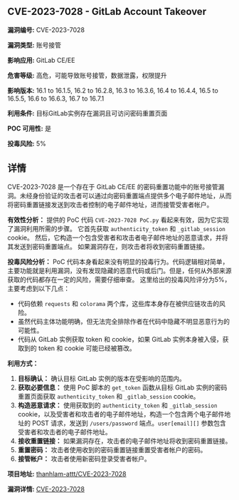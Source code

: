 ## CVE-2023-7028 - GitLab Account Takeover

**漏洞编号:** CVE-2023-7028

**漏洞类型:** 账号接管

**影响应用:** GitLab CE/EE

**危害等级:** 高危，可能导致账号接管，数据泄露，权限提升

**影响版本:** 16.1 to 16.1.5, 16.2 to 16.2.8, 16.3 to 16.3.6, 16.4 to 16.4.4, 16.5 to 16.5.5, 16.6 to 16.6.3, 16.7 to 16.7.1

**利用条件:** 目标GitLab实例存在漏洞且可访问密码重置页面

**POC 可用性:** 是

**投毒风险:** 5%

## 详情

CVE-2023-7028 是一个存在于 GitLab CE/EE 的密码重置功能中的账号接管漏洞。未经身份验证的攻击者可以通过向密码重置端点提供多个电子邮件地址，从而将密码重置链接发送到攻击者控制的电子邮件地址，进而接管受害者帐户。 

**有效性分析：**
提供的 PoC 代码 `CVE-2023-7028 PoC.py` 看起来有效，因为它实现了漏洞利用所需的步骤。 它首先获取 `authenticity_token` 和 `_gitlab_session` cookie。 然后，它构造一个包含受害者和攻击者电子邮件地址的恶意请求，并将其发送到密码重置端点。 如果漏洞存在，则攻击者将收到密码重置链接。

**投毒风险分析：**
PoC 代码本身看起来没有明显的投毒行为。代码逻辑相对简单，主要功能就是利用漏洞，没有发现隐藏的恶意代码或后门。但是，任何从外部来源获取的代码都存在一定的风险，需要仔细审查。 这里给出的投毒风险评分为5%，主要考虑到以下几点：
*   代码依赖 `requests` 和 `colorama` 两个库，这些库本身存在被供应链攻击的风险。
*   虽然代码主体功能明确，但无法完全排除作者在代码中隐藏不明显恶意行为的可能性。
*   代码从 GitLab 实例获取 token 和 cookie，如果 GitLab 实例本身被入侵，获取到的 token 和 cookie 可能已经被篡改。

**利用方式：**
1.  **目标确认：** 确认目标 GitLab 实例的版本在受影响的范围内。
2.  **获取必要信息：** 使用 PoC 脚本的 `get_token` 函数从目标 GitLab 实例的密码重置页面获取 `authenticity_token` 和 `_gitlab_session` cookie。
3.  **构造恶意请求：** 使用获取到的 `authenticity_token` 和 `_gitlab_session` cookie，以及受害者和攻击者的电子邮件地址，构造一个包含两个电子邮件地址的 POST 请求，发送到 `/users/password` 端点。`user[email][]` 参数包含受害者和攻击者的电子邮件地址。
4.  **接收重置链接：** 如果漏洞存在，攻击者的电子邮件地址将收到密码重置链接。
5.  **重置密码：** 攻击者使用收到的密码重置链接重置受害者帐户的密码。
6.  **接管帐户：** 攻击者使用新密码登录受害者帐户。

**项目地址:** [thanhlam-attt/CVE-2023-7028](https://github.com/thanhlam-attt/CVE-2023-7028)

**漏洞详情:** [CVE-2023-7028](https://nvd.nist.gov/vuln/detail/CVE-2023-7028)
